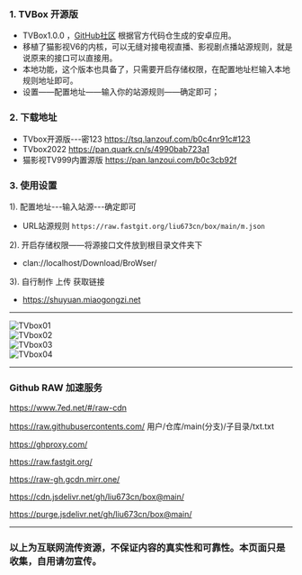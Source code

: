 ### 1. TVBox 开源版
- TVBox1.0.0 ，[GitHub社区](https://github.com/CatVodTVOfficial/TVBoxOSC) 根据官方代码仓生成的安卓应用。  
- 移植了猫影视V6的内核，可以无缝对接电视直播、影视剧点播站源规则，就是说原来的接口可以直接用。  
- 本地功能，这个版本也具备了，只需要开启存储权限，在配置地址栏输入本地规则地址即可。  
- 设置——配置地址——输入你的站源规则——确定即可；  

### 2. 下载地址
 - TVbox开源版---密123  https://tsq.lanzouf.com/b0c4nr91c#123  
 - TVbox2022 https://pan.quark.cn/s/4990bab723a1
 - 猫影视TV999内置源版  https://pan.lanzoui.com/b0c3cb92f  

### 3. 使用设置  
1). 配置地址---输入站源---确定即可  
- URL站源规则 `https://raw.fastgit.org/liu673cn/box/main/m.json`  

2). 开启存储权限——将源接口文件放到根目录文件夹下  
- clan://localhost/Download/BroWser/  

3). 自行制作 上传 获取链接
- https://shuyuan.miaogongzi.net   

--------
![TVbox01](https://liu673cn.github.io/box/sub/TVbox/TVbox01.jpg) <br />
![TVbox02](https://liu673cn.github.io/box/sub/TVbox/TVbox02.jpg) <br />
![TVbox03](https://liu673cn.github.io/box/sub/TVbox/TVbox03.jpg) <br />
![TVbox04](https://liu673cn.github.io/box/sub/TVbox/TVbox04.jpg) <br />

--------

### Github RAW 加速服务
https://www.7ed.net/#/raw-cdn

https://raw.githubusercontents.com/  用户/仓库/main(分支)/子目录/txt.txt

https://ghproxy.com/

https://raw.fastgit.org/

https://raw-gh.gcdn.mirr.one/

https://cdn.jsdelivr.net/gh/liu673cn/box@main/

https://purge.jsdelivr.net/gh/liu673cn/box@main/

--------
### 以上为互联网流传资源，不保证内容的真实性和可靠性。本页面只是收集，自用请勿宣传。

